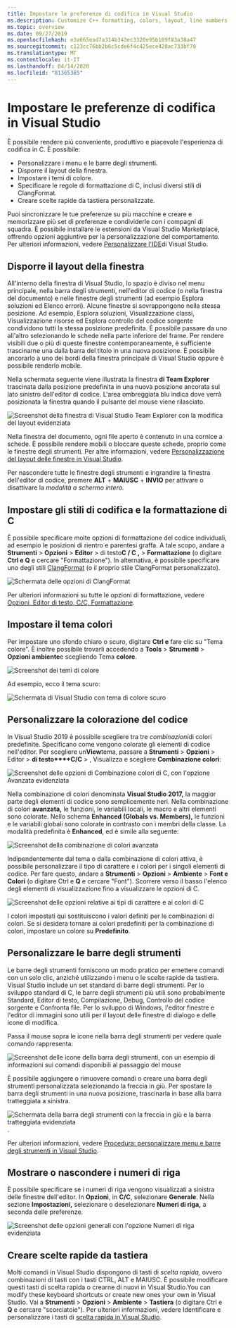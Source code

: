 ```yaml
---
title: Impostare le preferenze di codifica in Visual Studio
ms.description: Customize C++ formatting, colors, layout, line numbers, and menus in the Visual Studio IDE.
ms.topic: overview
ms.date: 09/27/2019
ms.openlocfilehash: e3a665ead7a314b343ec3320e95b189f83a38a47
ms.sourcegitcommit: c123cc76bb2b6c5cde6f4c425ece420ac733bf70
ms.translationtype: MT
ms.contentlocale: it-IT
ms.lasthandoff: 04/14/2020
ms.locfileid: "81365385"
---
```

# <a name="set-your-c-coding-preferences-in-visual-studio"></a>Impostare le preferenze di codifica in Visual Studio

È possibile rendere più conveniente, produttivo e piacevole l'esperienza di codifica in C. È possibile:

- Personalizzare i menu e le barre degli strumenti.
- Disporre il layout della finestra.
- Impostare i temi di colore.
- Specificare le regole di formattazione di C, inclusi diversi stili di ClangFormat.
- Creare scelte rapide da tastiera personalizzate.

Puoi sincronizzare le tue preferenze su più macchine e creare e memorizzare più set di preferenze e condividerle con i compagni di squadra. È possibile installare le estensioni da Visual Studio Marketplace, offrendo opzioni aggiuntive per la personalizzazione del comportamento. Per ulteriori informazioni, vedere [Personalizzare l'IDE](/visualstudio/ide/personalizing-the-visual-studio-ide)di Visual Studio.

## <a name="arrange-window-layout"></a>Disporre il layout della finestra

All'interno della finestra di Visual Studio, lo spazio è diviso nel menu principale, nella barra degli strumenti, nell'editor di codice (o nella finestra del documento) e nelle finestre degli strumenti (ad esempio Esplora soluzioni ed Elenco errori). Alcune finestre si sovrappongono nella stessa posizione. Ad esempio, Esplora soluzioni, Visualizzazione classi, Visualizzazione risorse ed Esplora controllo del codice sorgente condividono tutti la stessa posizione predefinita. È possibile passare da uno all'altro selezionando le schede nella parte inferiore del frame. Per rendere visibili due o più di queste finestre contemporaneamente, è sufficiente trascinarne una dalla barra del titolo in una nuova posizione. È possibile ancorarlo a uno dei bordi della finestra principale di Visual Studio oppure è possibile renderlo mobile.

Nella schermata seguente viene illustrata la finestra **di Team Explorer** trascinata dalla posizione predefinita in una nuova posizione ancorata sul lato sinistro dell'editor di codice. L'area ombreggiata blu indica dove verrà posizionata la finestra quando il pulsante del mouse viene rilasciato.

![Screenshot della finestra di Visual Studio Team Explorer con la modifica del layout evidenziata](media/window-layout-move-team-explorer.png)

Nella finestra del documento, ogni file aperto è contenuto in una cornice a schede. È possibile rendere mobili o bloccare queste schede, proprio come le finestre degli strumenti. Per altre informazioni, vedere [Personalizzazione del layout delle finestre in Visual Studio](/visualstudio/ide/customizing-window-layouts-in-visual-studio).

Per nascondere tutte le finestre degli strumenti e ingrandire la finestra dell'editor di codice, premere **ALT** + **MAIUSC** + **INVIO** per attivare o disattivare la *modalità a schermo intero.*

## <a name="set-c-coding-styles-and-formatting"></a>Impostare gli stili di codifica e la formattazione di C

È possibile specificare molte opzioni di formattazione del codice individuali, ad esempio le posizioni di rientro e parentesi graffa. A tale scopo, andare a **Strumenti** > **Opzioni** > **Editor** > di testo**C / C ,** > **Formattazione** (o digitare **Ctrl e Q** e cercare "Formattazione"). In alternativa, è possibile specificare uno degli stili [ClangFormat](https://clang.llvm.org/docs/ClangFormat.html) (o il proprio stile ClangFormat personalizzato).

![Schermata delle opzioni di ClangFormat](media/clang-format-ide.png)

Per ulteriori informazioni su tutte le opzioni di formattazione, vedere [Opzioni, Editor di testo, C/C, Formattazione](/visualstudio/ide/reference/options-text-editor-c-cpp-formatting).

## <a name="set-the-color-theme"></a>Impostare il tema colori

Per impostare uno sfondo chiaro o scuro, digitare **Ctrl e** fare clic su "Tema colore". È inoltre possibile trovarli accedendo a **Tools** > **Strumenti** > **Opzioni ambiente**e scegliendo Tema **colore**.

![Screenshot dei temi di colore](media/tools-options-color-theme.png)

Ad esempio, ecco il tema scuro:

![Schermata di Visual Studio con tema di colore scuro](media/tools-options-dark-theme.png)

## <a name="customize-code-colorization"></a>Personalizzare la colorazione del codice

In Visual Studio 2019 è possibile scegliere tra tre *combinazioni*di colori predefinite. Specificano come vengono colorate gli elementi di codice nell'editor. Per scegliere un**View**tema, passare a **Strumenti** > **Opzioni** > Editor > **di testo****C/C** > , Visualizza e scegliere **Combinazione colori**:

![Screenshot delle opzioni di Combinazione colori di C, con l'opzione Avanzata evidenziata](media/color-schemes.png)

Nella combinazione di colori denominata **Visual Studio 2017,** la maggior parte degli elementi di codice sono semplicemente neri. Nella combinazione di colori **avanzata,** le funzioni, le variabili locali, le macro e altri elementi sono colorate. Nello schema **Enhanced (Globals vs. Members),** le funzioni e le variabili globali sono colorate in contrasto con i membri della classe. La modalità predefinita è **Enhanced**, ed è simile alla seguente:

![Screenshot della combinazione di colori avanzata](media/color-scheme-enhanced.png)

Indipendentemente dal tema o dalla combinazione di colori attiva, è possibile personalizzare il tipo di carattere e i colori per i singoli elementi di codice. Per fare questo, andare a **Strumenti** > **Opzioni** > **Ambiente** > **Font e Colori** (o digitare Ctrl e **Q** e cercare "Font"). Scorrere verso il basso l'elenco degli elementi di visualizzazione fino a visualizzare le opzioni di C.

![Screenshot delle opzioni relative ai tipi di carattere e ai colori di C](media/tools-options-cpp-colors.png)

I colori impostati qui sostituiscono i valori definiti per le combinazioni di colori. Se si desidera tornare ai colori predefiniti per la combinazione di colori, impostare un colore su **Predefinito**.

## <a name="customize-the-toolbars"></a>Personalizzare le barre degli strumenti

Le barre degli strumenti forniscono un modo pratico per emettere comandi con un solo clic, anziché utilizzando i menu o le scelte rapide da tastiera. Visual Studio include un set standard di barre degli strumenti. Per lo sviluppo standard di C, le barre degli strumenti più utili sono probabilmente Standard, Editor di testo, Compilazione, Debug, Controllo del codice sorgente e Confronta file. Per lo sviluppo di Windows, l'editor finestre e l'editor di immagini sono utili per il layout delle finestre di dialogo e delle icone di modifica.

Passa il mouse sopra le icone nella barra degli strumenti per vedere quale comando rappresenta:

![Screenshot delle icone della barra degli strumenti, con un esempio di informazioni sui comandi disponibili al passaggio del mouse](media/toolbar-mouse-hover.png)

È possibile aggiungere o rimuovere comandi o creare una barra degli strumenti personalizzata selezionando la freccia in giù. Per spostare la barra degli strumenti in una nuova posizione, trascinarla in base alla barra tratteggiata a sinistra.

![Schermata della barra degli strumenti con la freccia in giù e la barra tratteggiata evidenziata](media/toolbar-move-edit.png).

Per ulteriori informazioni, vedere [Procedura: personalizzare menu e barre degli strumenti in Visual Studio](/visualstudio/ide/how-to-customize-menus-and-toolbars-in-visual-studio).

## <a name="show-or-hide-line-numbers"></a>Mostrare o nascondere i numeri di riga

È possibile specificare se i numeri di riga vengono visualizzati a sinistra delle finestre dell'editor. In **Opzioni**, in **C/C**, selezionare **Generale**. Nella sezione **Impostazioni,** selezionare o deselezionare **Numeri di riga,** a seconda delle preferenze.

![Screenshot delle opzioni generali con l'opzione Numeri di riga evidenziata](media/tools-options-line-numbers.png)

## <a name="create-keyboard-shortcuts"></a>Creare scelte rapide da tastiera

Molti comandi in Visual Studio dispongono di tasti di *scelta rapida,* ovvero combinazioni di tasti con i tasti CTRL, ALT e MAIUSC. È possibile modificare questi tasti di scelta rapida o crearne di nuovi in Visual Studio.You can modify these keyboard shortcuts or create new ones your own in Visual Studio. Vai a **Strumenti** > **Opzioni** > **Ambiente** > **Tastiera** (o digitare Ctrl e **Q** e cercare "scorciatoie"). Per ulteriori informazioni, vedere Identificare e personalizzare i tasti di [scelta rapida in Visual Studio](/visualstudio/ide/identifying-and-customizing-keyboard-shortcuts-in-visual-studio).
